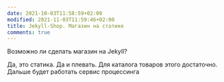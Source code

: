 ```yaml
---
date: 2021-10-03T11:58:59+02:00
modified: 2021-11-03T11:59:46+02:00
title: Jekyll-Shop. Магазин на статике
comments: true
---
```


Возможно ли сделать магазин на Jekyll? 

Да, это статика. Да и плевать. Для каталога товаров этого достаточно. Дальше будет работать сервис процессинга


